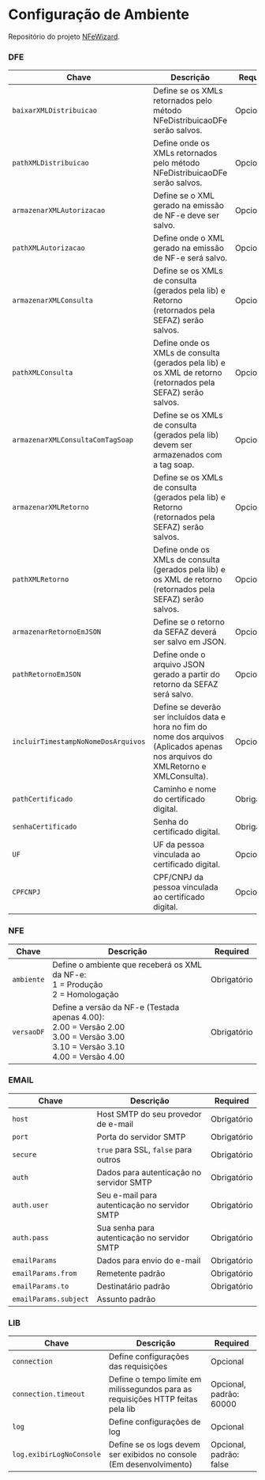 # Configuração de Ambiente

Repositório do projeto [NFeWizard](https://github.com/nfewizard).

### DFE

| Chave                          | Descrição | Required  |
|--------------------------------|-----------|-----------|
| `baixarXMLDistribuicao`        | Define se os XMLs retornados pelo método NFeDistribuicaoDFe serão salvos. | Opcional |
| `pathXMLDistribuicao`          | Define onde os XMLs retornados pelo método NFeDistribuicaoDFe serão salvos. | Opcional |
| `armazenarXMLAutorizacao`      | Define se o XML gerado na emissão de NF-e deve ser salvo. | Opcional |
| `pathXMLAutorizacao`           | Define onde o XML gerado na emissão de NF-e será salvo. | Opcional |
| `armazenarXMLConsulta`         | Define se os XMLs de consulta (gerados pela lib) e Retorno (retornados pela SEFAZ) serão salvos. | Opcional |
| `pathXMLConsulta`     | Define onde os XMLs de consulta (gerados pela lib) e os XML de retorno (retornados pela SEFAZ) serão salvos. | Opcional |
| `armazenarXMLConsultaComTagSoap`| Define se os XMLs de consulta (gerados pela lib) devem ser armazenados com a tag soap. | Opcional |
| `armazenarXMLRetorno`          | Define se os XMLs de consulta (gerados pela lib) e Retorno (retornados pela SEFAZ) serão salvos. | Opcional |
| `pathXMLRetorno`      | Define onde os XMLs de consulta (gerados pela lib) e os XML de retorno (retornados pela SEFAZ) serão salvos. | Opcional |
| `armazenarRetornoEmJSON`       | Define se o retorno da SEFAZ deverá ser salvo em JSON. | Opcional |
| `pathRetornoEmJSON`   | Define onde o arquivo JSON gerado a partir do retorno da SEFAZ será salvo. | Opcional |
| `incluirTimestampNoNomeDosArquivos` | Define se deverão ser incluídos data e hora no fim do nome dos arquivos (Aplicados apenas nos arquivos do XMLRetorno e XMLConsulta). | Opcional |
| `pathCertificado`              | Caminho e nome do certificado digital. | Obrigatório |
| `senhaCertificado`             | Senha do certificado digital. | Obrigatório |
| `UF`                           | UF da pessoa vinculada ao certificado digital. | Opcional |
| `CPFCNPJ`                      | CPF/CNPJ da pessoa vinculada ao certificado digital. | Opcional |

### NFE

| Chave    | Descrição | Required  |
|----------|-----------|-----------|
| `ambiente`| Define o ambiente que receberá os XML da NF-e:<br>1 = Produção<br>2 = Homologação | Obrigatório |
| `versaoDF`        | Define a versão da NF-e (Testada apenas 4.00):<br>2.00 = Versão 2.00<br>3.00 = Versão 3.00<br>3.10 = Versão 3.10<br>4.00 = Versão 4.00 | Obrigatório |

### EMAIL

| Chave                | Descrição                                                                                       | Required     |
|----------------------|-------------------------------------------------------------------------------------------------|--------------|
| `host`               | Host SMTP do seu provedor de e-mail                                                              | Obrigatório  |
| `port`               | Porta do servidor SMTP                                                                          | Obrigatório  |
| `secure`             | `true` para SSL, `false` para outros                                                            | Obrigatório  |
| `auth`               | Dados para autenticação no servidor SMTP                                                         | Obrigatório  |
| `auth.user`          | Seu e-mail para autenticação no servidor SMTP                                                    | Obrigatório  |
| `auth.pass`          | Sua senha para autenticação no servidor SMTP                                                     | Obrigatório  |
| `emailParams`        | Dados para envio do e-mail                                                                      | Obrigatório  |
| `emailParams.from`   | Remetente padrão                                                                               | Obrigatório  |
| `emailParams.to`     | Destinatário padrão                                                                             | Obrigatório  |
| `emailParams.subject`| Assunto padrão     

### LIB

| Chave                    | Descrição | Required  |
|--------------------------|-----------|-----------|
| `connection`             | Define configurações das requisições | Opcional |
| `connection.timeout` | Define o tempo limite em milissegundos para as requisições HTTP feitas pela lib | Opcional, padrão: 60000 |
| `log`             | Define configurações de log | Opcional |
| `log.exibirLogNoConsole` | Define se os logs devem ser exibidos no console (Em desenvolvimento)| Opcional, padrão: false |